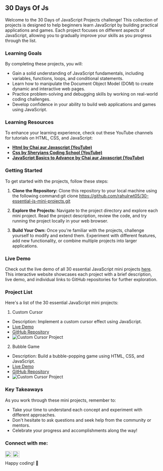 ## 30 Days Of Js
Welcome to the 30 Days of JavaScript Projects challenge! This collection of projects is designed to help beginners learn JavaScript by building practical applications and games. Each project focuses on different aspects of JavaScript, allowing you to gradually improve your skills as you progress through the list.

### Learning Goals

By completing these  projects, you will:

- Gain a solid understanding of JavaScript fundamentals, including variables, functions, loops, and conditional statements.
- Learn how to manipulate the Document Object Model (DOM) to create dynamic and interactive web pages.
- Practice problem-solving and debugging skills by working on real-world coding challenges.
- Develop confidence in your ability to build web applications and games using JavaScript.

### Learning Resources

To enhance your learning experience, check out these YouTube channels for tutorials on HTML, CSS, and JavaScript:

- **[Html by Chai aur Javascript (YouTube)](https://www.youtube.com/watch?v=XmLOwJHFHf0&list=PLu71SKxNbfoDBNF5s-WH6aLbthSEIMhMI&pp=iAQB)**
- **[Css by Sheryians Coding School (YouTube)](https://youtu.be/K1naz9wBwKU?feature=shared)**
- **[JavaScript Basics to Advance by Chai aur Javascript (YouTube)](https://www.youtube.com/watch?v=Hr5iLG7sUa0&list=PLu71SKxNbfoBuX3f4EOACle2y-tRC5Q37&pp=iAQB)**

### Getting Started

To get started with the  projects, follow these steps:

1. **Clone the Repository:** Clone this repository to your local machine using the following command:git clone https://github.com/rahulrwt05/30-essential-js-mini-projects.git


2. **Explore the Projects:** Navigate to the project directory and explore each mini project. Read the project description, review the code, and try running the project locally in your web browser.

3. **Build Your Own:** Once you're familiar with the projects, challenge yourself to modify and extend them. Experiment with different features, add new functionality, or combine multiple projects into larger applications.

### Live Demo

Check out the live demo of all 30 essential JavaScript mini projects [here](https://your-website.com/projects). This interactive website showcases each project with a brief description, live demo, and individual links to GitHub repositories for further exploration.

### Project List

Here's a list of the 30 essential JavaScript mini projects:

1. Custom Cursor
- Description: Implement a custom cursor effect using JavaScript.
- [Live Demo](https://your-website.com/projects/custom-cursor)
- [GitHub Repository](https://github.com/your-username/custom-cursor)
- ![Custom Cursor Project](images/custom-cursor.png)


2. Bubble Game
- Description: Build a bubble-popping game using HTML, CSS, and JavaScript.
- [Live Demo](https://your-website.com/projects/bubble-game)
- [GitHub Repository](https://github.com/your-username/bubble-game)
- ![Custom Cursor Project](images/custom-cursor.png)


<!-- Add descriptions and links for the remaining projects -->

### Key Takeaways

As you work through these mini projects, remember to:

- Take your time to understand each concept and experiment with different approaches.
- Don't hesitate to ask questions and seek help from the community or mentors.
- Celebrate your progress and accomplishments along the way!

### Connect with me:

[<img align="left" alt="codeSTACKr.com" width="22px" src="https://img.icons8.com/?size=512&id=n9d0Hm43JCPK&format=png" />][website]
[<img align="left" alt="codeSTACKr | LinkedIn" width="22px" src="https://raw.githubusercontent.com/rahuldkjain/github-profile-readme-generator/master/src/images/icons/Social/linked-in-alt.svg" />][linkedin]


<br />

[website]: https://rahulrwt05.vercel.app/
[linkedin]:https://www.linkedin.com/in/rahulrwt05/
Happy coding! 🚀
